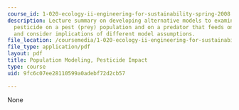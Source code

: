 ```yaml
---
course_id: 1-020-ecology-ii-engineering-for-sustainability-spring-2008
description: Lecture summary on developing alternative models to examine impacts of
  pesticide on a pest (prey) population and on a predator that feeds on the pest population
  and consider implications of different model assumptions.
file_location: /coursemedia/1-020-ecology-ii-engineering-for-sustainability-spring-2008/9fc6c07ee28110599a0adebf72d2cb57_lec4.pdf
file_type: application/pdf
layout: pdf
title: Population Modeling, Pesticide Impact
type: course
uid: 9fc6c07ee28110599a0adebf72d2cb57

---
```

None
